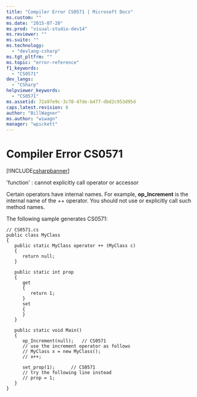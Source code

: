 ```yaml
---
title: "Compiler Error CS0571 | Microsoft Docs"
ms.custom: ""
ms.date: "2015-07-20"
ms.prod: "visual-studio-dev14"
ms.reviewer: ""
ms.suite: ""
ms.technology: 
  - "devlang-csharp"
ms.tgt_pltfrm: ""
ms.topic: "error-reference"
f1_keywords: 
  - "CS0571"
dev_langs: 
  - "CSharp"
helpviewer_keywords: 
  - "CS0571"
ms.assetid: 72a97e9c-3c78-47de-b477-dbd2c953d95d
caps.latest.revision: 6
author: "BillWagner"
ms.author: "wiwagn"
manager: "wpickett"
---
```

# Compiler Error CS0571
[!INCLUDE[csharpbanner](../../../includes/csharpbanner.md)]

'function' : cannot explicitly call operator or accessor  
  
 Certain operators have internal names. For example, **op_Increment** is the internal name of the ++ operator. You should not use or explicitly call such method names.  
  
 The following sample generates CS0571:  
  
```  
// CS0571.cs  
public class MyClass  
{  
   public static MyClass operator ++ (MyClass c)  
   {  
      return null;  
   }  
  
   public static int prop  
   {  
      get  
      {  
         return 1;  
      }  
      set  
      {  
      }  
   }  
  
   public static void Main()  
   {  
      op_Increment(null);   // CS0571  
      // use the increment operator as follows  
      // MyClass x = new MyClass();  
      // x++;  
  
      set_prop(1);      // CS0571  
      // try the following line instead  
      // prop = 1;  
   }  
}  
```